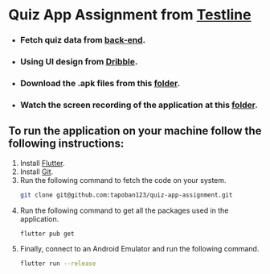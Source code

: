 # Quiz App Assignment from [Testline](https://testline.in/)

* ### Fetch quiz data from [back-end](https://api.jsonserve.com/Uw5CrX).

* ### Using UI design from [Dribble](https://www.behance.net/gallery/110674751/Quiz-App-UI-Design).

* ### Download the .apk files from this [folder](apk_files).

* ### Watch the screen recording of the application at this [folder](screen_recordings).


## To run the application on your machine follow the following instructions:
1. Install [Flutter](https://docs.flutter.dev/get-started/install/windows/mobile).
2. Install [Git](https://git-scm.com/downloads).
3. Run the following command to fetch the code on your system.
    ```bash
    git clone git@github.com:tapoban123/quiz-app-assignment.git
    ```
4. Run the following command to get all the packages used in the application.
    ```bash
    flutter pub get
    ```
5. Finally, connect to an Android Emulator and run the following command.
    ```bash
    flutter run --release 
    ```